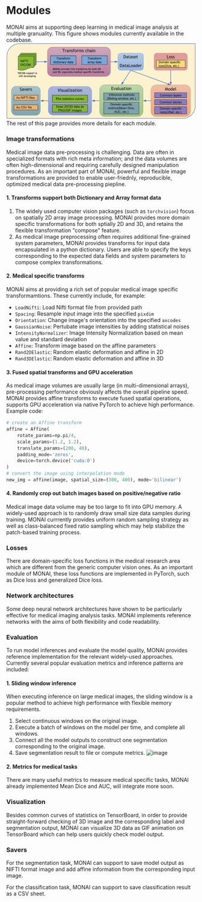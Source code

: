 # Modules
MONAI aims at supporting deep learning in medical image analysis at multiple granuality.
This figure shows modules currently available in the codebase.
![image](../images/end_to_end_process.png)
The rest of this page provides more details for each module.
### Image transformations
Medical image data pre-processing is challenging.  Data are often in specialized formats with rich meta information;  and the data volumes are often high-dimensional and requiring carefully designed manipulation procedures. As an important part of MONAI, powerful and flexible image transformations are provided to enable user-friednly, reproducible, optimized medical data pre-processing piepline.

#### 1. Transforms support both Dictionary and Array format data
1. The widely used computer vision packages (such as ``torchvision``) focus on spatially 2D array image processing. MONAI provides more domain specific transformations for both sptially 2D and 3D, and retains the flexible transformation "compose" feature.
2.  As medical image preprocessing often requires additional fine-grained system parameters, MONAI provides transforms for input data encapsulated in a python dictionary. Users are able to specify the keys corresponding to the expected data fields and system parameters to compose complex transformations.

#### 2. Medical specific transforms
MONAI aims at providing a rich set of popular medical image specific transformamtions. These currently include, for example:


-  `LoadNifti`:  Load Nifti format file from provided path
- `Spacing`:  Resample input image into the specified `pixdim`
- `Orientation`: Change image's orientation into the specified `axcodes`
- `GaussianNoise`: Pertubate image intensities by adding statistical noises
- `IntensityNormalizer`: Image Intensity Normalization based on mean value and standard deviation
- `Affine`: Transform image based on the affine parameters
- `Rand2DElastic`: Random elastic deformation and affine in 2D
- `Rand3DElastic`: Random elastic deformation and affine in 3D

#### 3. Fused spatial transforms and GPU acceleration
As medical image volumes are usually large (in multi-dimensional arrays), pre-processing performance obviously affects the overall pipeline speed. MONAI provides affine transforms to execute fused spatial operations, supports GPU acceleration via native PyTorch to achieve high performance.
Example code:
```py
# create an Affine transform
affine = Affine(
    rotate_params=np.pi/4,
    scale_params=(1.2, 1.2),
    translate_params=(200, 40),
    padding_mode='zeros',
    device=torch.device('cuda:0')
)
# convert the image using interpolation mode
new_img = affine(image, spatial_size=(300, 400), mode='bilinear')
```
#### 4. Randomly crop out batch images based on positive/negative ratio
Medical image data volume may be too large to fit into GPU memory. A widely-used approach is to randomly draw small size data samples during training. MONAI currrently provides uniform random sampling strategy as well as class-balanced fixed ratio sampling which may help stabilize the patch-based training process.

### Losses
There are domain-specific loss functions in the medical research area which are different from the generic computer vision ones. As an important module of MONAI, these loss functions are implemented in PyTorch, such as Dice loss and generalized Dice loss.

### Network architectures
Some deep neural network architectures have shown to be particularly effective for medical imaging analysis tasks. MONAI implements reference networks with the aims of both flexibility and code readability.

### Evaluation
To run model inferences and evaluate the model quality, MONAI provides reference implementation for the relevant widely-used approaches. Currently several popular evaluation metrics and inference patterns are included:

#### 1. Sliding window inference
When executing inference on large medical images, the sliding window is a popular method to achieve high performance with flexible memory requirements.
1. Select continuous windows on the original image.
2. Execute a batch of windows on the model per time, and complete all windows.
3. Connect all the model outputs to construct one segmentation corresponding to the original image.
4. Save segmentation result to file or compute metrics.
![image](../images/sliding_window.png)

#### 2. Metrics for medical tasks
There are many useful metrics to measure medical specific tasks, MONAI already implemented Mean Dice and AUC, will integrate more soon.

### Visualization
Besides common curves of statistics on TensorBoard, in order to provide straight-forward checking of 3D image and the corresponding label and segmentation output, MONAI can visualize 3D data as GIF animation on TensorBoard which can help users quickly check model output.

### Savers
For the segmentation task, MONAI can support to save model output as NIFTI format image and add affine information from the corresponding input image.

For the classification task, MONAI can support to save classification result as a CSV sheet.
